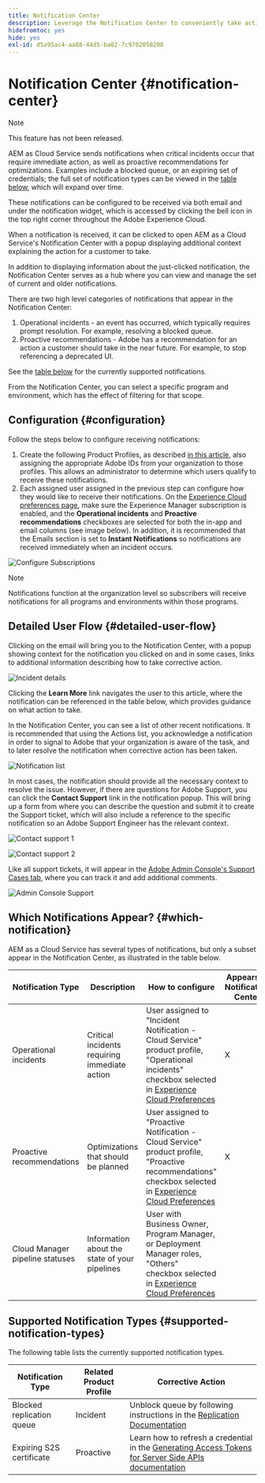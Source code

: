 ```yaml
---
title: Notification Center
description: Leverage the Notification Center to conveniently take action on incidents and other important information
hidefromtoc: yes
hide: yes
exl-id: d5a95ac4-aa88-44d5-ba02-7c9702050208
---
```

# Notification Center {#notification-center}

>[!NOTE]
>This feature has not been released.

AEM as Cloud Service sends notifications when critical incidents occur that require immediate action, as well as proactive recommendations for optimizations. Examples include a blocked queue, or an expiring set of credentials; the full set of notification types can be viewed in the [table below](#supported-notification-types), which will expand over time.

These notifications can be configured to be received via both email and under the notification widget, which is accessed by clicking the bell icon in the top right corner throughout the Adobe Experience Cloud.

When a notification is received, it can be clicked to open AEM as a Cloud Service's Notification Center with a popup displaying additional context explaining the action for a customer to take.

In addition to displaying information about the just-clicked notification, the Notification Center serves as a hub where you can view and manage the set of current and older notifications. <!-- It can be accessed directly at the url TBD (Alexandru: I'm intentionally keeping it TBD for now so customers don't find it) -->

There are two high level categories of notifications that appear in the Notification Center:

1. Operational incidents - an event has occurred, which typically requires prompt resolution. For example, resolving a blocked queue.
1. Proactive recommendations - Adobe has a recommendation for an action a customer should take in the near future. For example, to stop referencing a deprecated UI.

See the [table below](#supported-notification-types) for the currently supported notifications.

From the Notification Center, you can select a specific program and environment, which has the effect of filtering for that scope.

## Configuration {#configuration}

Follow the steps below to configure receiving notifications:

1. Create the following Product Profiles, as described [in this article](/help/journey-onboarding/notification-profiles.md), also assigning the appropriate Adobe IDs from your organization to those profiles. This allows an administrator to determine which users qualify to receive these notifications.
1. Each assigned user assigned in the previous step can configure how they would like to receive their notifications. On the [Experience Cloud preferences page](https://experience.adobe.com/preferences/notification-section), make sure the Experience Manager subscription is enabled, and the **Operational incidents** and **Proactive recommendations** checkboxes are selected for both the in-app and email columns (see image below). In addition, it is recommended that the Emails section is set to **Instant Notifications** so notifications are received immediately when an incident occurs.

![Configure Subscriptions](/help/operations/assets/configure-subscriptions.png)

>[!NOTE]
>Notifications function at the organization level so subscribers will receive notifications for all programs and environments within those programs.

## Detailed User Flow {#detailed-user-flow}

Clicking on the email will bring you to the Notification Center, with a popup showing context for the notification you clicked on and in some cases, links to additional information describing how to take corrective action.

![Incident details](/help/operations/assets/incident-details.png)

Clicking the **Learn More** link navigates the user to this article, where the notification can be referenced in the table below, which provides guidance on what action to take.

In the Notification Center, you can see a list of other recent notifications. It is recommended that using the Actions list, you acknowledge a notification in order to signal to Adobe that your organization is aware of the task, and to later resolve the notification when corrective action has been taken.

![Notification list](/help/operations/assets/notification-list.png)

In most cases, the notification should provide all the necessary context to resolve the issue. However, if there are questions for Adobe Support, you can click the **Contact Support** link in the notification popup. This will bring up a form from where you can describe the question and submit it to create the Support ticket, which will also include a reference to the specific notification so an Adobe Support Engineer has the relevant context.

![Contact support 1](/help/operations/assets/contact-support1.png)

![Contact support 2](/help/operations/assets/contact-support2.png)

Like all support tickets, it will appear in the [Adobe Admin Console's Support Cases tab](https://helpx.adobe.com/enterprise/using/support-for-enterprise.html), where you can track it and add additional comments.

![Admin Console Support](/help/operations/assets/admin-console-support.png)

## Which Notifications Appear? {#which-notification}

AEM as a Cloud Service has several types of notifications, but only a subset appear in the Notification Center, as illustrated in the table below.

| Notification Type  | Description  | How to configure  | Appears in Notification Center | 
|---|---|---|---|
| Operational incidents  | Critical incidents requiring immediate action  | User assigned to "Incident Notification - Cloud Service" product profile, "Operational incidents" checkbox selected in [Experience Cloud Preferences](https://experience.adobe.com/preferences)|  X |
| Proactive recommendations  | Optimizations that should be planned  | User assigned to "Proactive Notification - Cloud Service" product profile, "Proactive recommendations" checkbox selected in [Experience Cloud Preferences](https://experience.adobe.com/preferences)|  X |
| Cloud Manager pipeline statuses  | Information about the state of your pipelines  | User with Business Owner, Program Manager, or Deployment Manager roles, "Others" checkbox selected in [Experience Cloud Preferences](https://experience.adobe.com/preferences)|   |

## Supported Notification Types {#supported-notification-types}

The following table  lists the currently supported notification types.

| Notification Type  | Related Product Profile  | Corrective Action |
|---|---|---|
| Blocked replication queue  | Incident  | Unblock queue by following instructions in the [Replication Documentation](/help/operations/replication.md#troubleshooting)  |
| Expiring S2S certificate  | Proactive  | Learn how to refresh a credential in the [Generating Access Tokens for Server Side APIs documentation](/help/implementing/developing/introduction/generating-access-tokens-for-server-side-apis.md#refresh-credentials)  |

